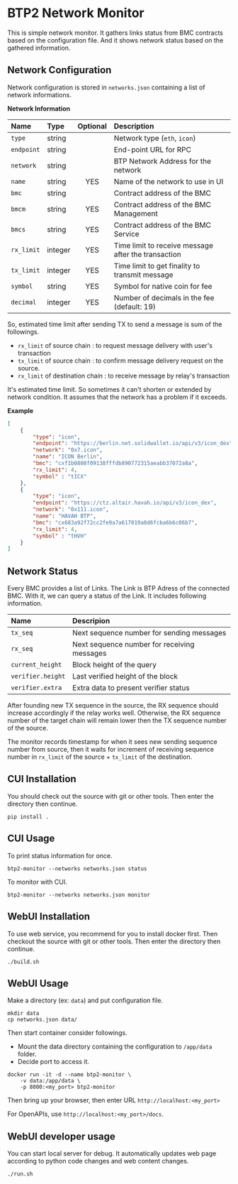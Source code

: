 # BTP2 Network Monitor

This is simple network monitor. It gathers links status from BMC contracts
based on the configuration file. And it shows network status based on
the gathered information.


## Network Configuration

Network configuration is stored in `networks.json` containing a list of
network informations.

**Network Information**

| Name       | Type    | Optional | Description                                         |
|:-----------|:--------|:--------:|:----------------------------------------------------|
| `type`     | string  |          | Network type (`eth`, `icon`)                        |
| `endpoint` | string  |          | End-point URL for RPC                               |
| `network`  | string  |          | BTP Network Address for the network                 |
| `name`     | string  |   YES    | Name of the network to use in UI                    |
| `bmc`      | string  |          | Contract address of the BMC                         |
| `bmcm`     | string  |   YES    | Contract address of the BMC Management              |
| `bmcs`     | string  |   YES    | Contract address of the BMC Service                 |
| `rx_limit` | integer |   YES    | Time limit to receive message after the transaction |
| `tx_limit` | integer |   YES    | Time limit to get finality to transmit message      |
| `symbol`   | string  |   YES    | Symbol for native coin for fee                      |
| `decimal`  | integer |   YES    | Number of decimals in the fee (default: 19)         |

So, estimated time limit after sending TX to send a message is sum of the followings.
* `rx_limit` of source chain : to request message delivery with user's transaction 
* `tx_limit` of source chain : to confirm message delivery request on the source.
* `rx_limit` of destination chain : to receive message by relay's transaction

It's estimated time limit. So sometimes it can't shorten or extended by network condition.
It assumes that the network has a problem if it exceeds.

**Example**
```json
[
    {
        "type": "icon",
        "endpoint": "https://berlin.net.solidwallet.io/api/v3/icon_dex",
        "network": "0x7.icon",
        "name": "ICON Berlin",
        "bmc": "cxf1b0808f09138fffdb890772315aeabb37072a8a",
        "rx_limit": 4,
        "symbol" : "tICX"
    },
    {
        "type": "icon",
        "endpoint": "https://ctz.altair.havah.io/api/v3/icon_dex",
        "network": "0x111.icon",
        "name": "HAVAH BTP",
        "bmc": "cx683a92f72cc2fe9a7a617019a8d6fcba6b6c06b7",
        "rx_limit": 4,
        "symbol" : "tHVH"
    }
]
```

## Network Status

Every BMC provides a list of Links. The Link is BTP Adress of the connected BMC.
With it, we can query a status of the Link.
It includes following information.

| Name              | Descripion                                  |
|:------------------|:--------------------------------------------|
| `tx_seq`          | Next sequence number for sending messages   |
| `rx_seq`          | Next sequence number for receiving messages |
| `current_height`  | Block height of the query                   |
| `verifier.height` | Last verified height of the block           |
| `verifier.extra`  | Extra data to present verifier status       |

After founding new TX sequence in the source, the RX sequence should
increase accordingly if the relay works well.
Otherwise, the RX sequence number of the target chain will remain lower
then the TX sequence number of the source.

The monitor records timestamp for when it sees new sending sequence number
from source, then it waits for increment of receiving sequence number
in `rx_limit` of the source + `tx_limit` of the destination.

## CUI Installation

You should check out the source with git or other tools.
Then enter the directory then continue.

```shell
pip install .
```

## CUI Usage

To print status information for once.
```shell
btp2-monitor --networks networks.json status
```

To monitor with CUI.
```shell
btp2-monitor --networks networks.json monitor
```

## WebUI Installation

To use web service, you recommend for you to install docker first.
Then checkout the source with git or other tools.
Then enter the directory then continue.

```shell
./build.sh
```

## WebUI Usage

Make a directory (ex: `data`) and put configuration file.

```shell
mkdir data
cp networks.json data/
```

Then start container consider followings.
* Mount the data directory containing the configuration to `/app/data` folder.
* Decide port to access it.

```shell
docker run -it -d --name btp2-monitor \
    -v data:/app/data \
    -p 8000:<my_port> btp2-monitor
```

Then bring up your browser, then enter URL `http://localhost:<my_port>`

For OpenAPIs, use `http://localhost:<my_port>/docs`.

## WebUI developer usage

You can start local server for debug. It automatically updates
web page according to python code changes and web content changes.

```shell
./run.sh
```